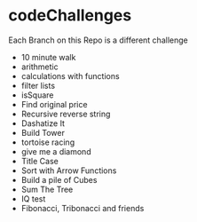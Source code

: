 # codeChallenges
Each Branch on this Repo is a different challenge

* 10 minute walk
* arithmetic
* calculations with functions
* filter lists
* isSquare
* Find original price
* Recursive reverse string
* Dashatize It
* Build Tower
* tortoise racing
* give me a diamond
* Title Case
* Sort with Arrow Functions
* Build a pile of Cubes
* Sum The Tree
* IQ test
* Fibonacci, Tribonacci and friends
